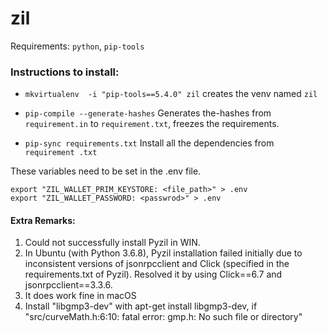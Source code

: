 # zil
Requirements:
`python`, `pip-tools`


### Instructions to install:
* ``mkvirtualenv  -i "pip-tools==5.4.0" zil``  creates the venv named `zil`

* ``pip-compile --generate-hashes`` Generates the-hashes from `requirement.in`
  to `requirement.txt`, freezes the requirements.
* ``pip-sync requirements.txt`` Install all the dependencies from `requirement
.txt` 

These variables need to be set in the .env file.
```
export "ZIL_WALLET_PRIM_KEYSTORE: <file_path>" > .env
export "ZIL_WALLET_PASSWORD: <passwrod>" > .env
```


#### Extra Remarks:
1. Could not successfully install Pyzil in WIN.
2. In Ubuntu (with Python 3.6.8), Pyzil installation failed initially due to inconsistent versions of
jsonrpcclient and Click (specified in the requirements.txt of Pyzil). Resolved it by
using Click==6.7 and jsonrpcclient==3.3.6.
3. It does work fine in macOS
4. Install "libgmp3-dev" with apt-get install libgmp3-dev, if "src/curveMath.h:6:10: fatal error: gmp.h: No such file or directory"
